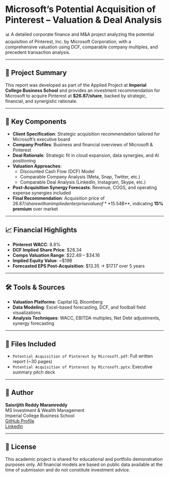 # Microsoft’s Potential Acquisition of Pinterest – Valuation & Deal Analysis

📊 A detailed corporate finance and M&A project analyzing the potential acquisition of Pinterest, Inc. by Microsoft Corporation, with a comprehensive valuation using DCF, comparable company multiples, and precedent transaction analysis.

---

## 🧠 Project Summary

This report was developed as part of the Applied Project at **Imperial College Business School** and provides an investment recommendation for Microsoft to acquire Pinterest at **$26.87/share**, backed by strategic, financial, and synergistic rationale.

---

## 📌 Key Components

- **Client Specification**: Strategic acquisition recommendation tailored for Microsoft’s executive board
- **Company Profiles**: Business and financial overviews of Microsoft & Pinterest
- **Deal Rationale**: Strategic fit in cloud expansion, data synergies, and AI positioning
- **Valuation Approaches**:
  - Discounted Cash Flow (DCF) Model
  - Comparable Company Analysis (Meta, Snap, Twitter, etc.)
  - Comparable Deal Analysis (LinkedIn, Instagram, Skype, etc.)
- **Post-Acquisition Synergy Forecasts**: Revenue, COGS, and operating expense synergies included
- **Final Recommendation**: Acquisition price of $26.87/share with an implied enterprise value of **$15.54B**, indicating **15% premium** over market

---

## 📈 Financial Highlights

- **Pinterest WACC**: 8.9%
- **DCF Implied Share Price**: $28.34
- **Comps Valuation Range**: $22.49 – $34.16
- **Implied Equity Value**: ~$19B
- **Forecasted EPS Post-Acquisition**: $13.35 → $17.17 over 5 years

---

## 🛠️ Tools & Sources

- **Valuation Platforms**: Capital IQ, Bloomberg
- **Data Modeling**: Excel-based forecasting, DCF, and football field visualizations
- **Analysis Techniques**: WACC, EBITDA multiples, Net Debt adjustments, synergy forecasting

---

## 📄 Files Included

- `Potential Acquisition of Pinterest by Microsoft.pdf`: Full written report (~30 pages)
- `Potential Acquisition of Pinterest by Microsoft.pptx`: Executive summary pitch deck

---

## 👤 Author

**Saisrijith Reddy Maramreddy**  
MS Investment & Wealth Management  
Imperial College Business School  
[GitHub Profile](https://github.com/Srijith97)  
[LinkedIn](https://linkedin.com/in/saisrijith-reddy-maramreddy-399869166)

---

## 📝 License

This academic project is shared for educational and portfolio demonstration purposes only. All financial models are based on public data available at the time of submission and do not constitute investment advice.

